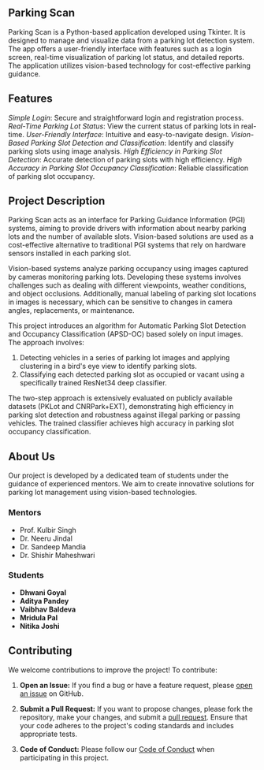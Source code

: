 ## Parking Scan

Parking Scan is a Python-based application developed using Tkinter. It is designed to manage and visualize data from a parking lot detection system. The app offers a user-friendly interface with features such as a login screen, real-time visualization of parking lot status, and detailed reports. The application utilizes vision-based technology for cost-effective parking guidance.

## Features

*Simple Login*: Secure and straightforward login and registration process.
*Real-Time Parking Lot Status*: View the current status of parking lots in real-time.
*User-Friendly Interface*: Intuitive and easy-to-navigate design.
*Vision-Based Parking Slot Detection and Classification*: Identify and classify parking slots using image analysis.
*High Efficiency in Parking Slot Detection*: Accurate detection of parking slots with high efficiency.
*High Accuracy in Parking Slot Occupancy Classification*: Reliable classification of parking slot occupancy.

## Project Description

Parking Scan acts as an interface for Parking Guidance Information (PGI) systems, aiming to provide drivers with information about nearby parking lots and the number of available slots. Vision-based solutions are used as a cost-effective alternative to traditional PGI systems that rely on hardware sensors installed in each parking slot.

Vision-based systems analyze parking occupancy using images captured by cameras monitoring parking lots. Developing these systems involves challenges such as dealing with different viewpoints, weather conditions, and object occlusions. Additionally, manual labeling of parking slot locations in images is necessary, which can be sensitive to changes in camera angles, replacements, or maintenance.

This project introduces an algorithm for Automatic Parking Slot Detection and Occupancy Classification (APSD-OC) based solely on input images. The approach involves:

1. Detecting vehicles in a series of parking lot images and applying clustering in a bird's eye view to identify parking slots.
2. Classifying each detected parking slot as occupied or vacant using a specifically trained ResNet34 deep classifier.

The two-step approach is extensively evaluated on publicly available datasets (PKLot and CNRPark+EXT), demonstrating high efficiency in parking slot detection and robustness against illegal parking or passing vehicles. The trained classifier achieves high accuracy in parking slot occupancy classification.

## About Us

Our project is developed by a dedicated team of students under the guidance of experienced mentors. We aim to create innovative solutions for parking lot management using vision-based technologies.

### Mentors

- Prof. Kulbir Singh
- Dr. Neeru Jindal
- Dr. Sandeep Mandia
- Dr. Shishir Maheshwari

### Students
- **Dhwani Goyal** 
- **Aditya Pandey** 
- **Vaibhav Baldeva**
- **Mridula Pal** 
- **Nitika Joshi**

## Contributing

We welcome contributions to improve the project! To contribute:

1. **Open an Issue:** If you find a bug or have a feature request, please [open an issue]() on GitHub.

2. **Submit a Pull Request:** If you want to propose changes, please fork the repository, make your changes, and submit a [pull request](). Ensure that your code adheres to the project's coding standards and includes appropriate tests.

3. **Code of Conduct:** Please follow our [Code of Conduct](CODE_OF_CONDUCT.md) when participating in this project.
